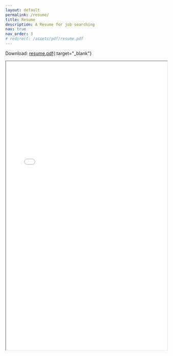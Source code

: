 ```yaml
---
layout: default
permalink: /resume/
title: Resume
description: A Resume for job searching
nav: true
nav_order: 3
# redirect: /assets/pdf/resume.pdf
---
```

Download: [resume.pdf](/assets/pdf/resume-Noah-West.pdf){:target="_blank"}
<iframe src="{{ site.url }}{{ site.baseurl }}/assets/pdf/resume-Noah-West.pdf" width="100%" height="900"></iframe>
